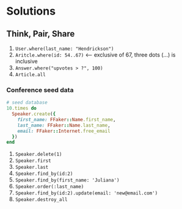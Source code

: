 # Solutions

## Think, Pair, Share

1. `User.where(last_name: "Hendrickson")`
2. `Aritcle.where(id: 54..67)` <-- exclusive of 67, three dots (...) is inclusive
3. `Answer.where("upvotes > ?", 100)`
4. `Article.all`


### Conference seed data

```ruby
# seed database
10.times do
  Speaker.create({
    first_name: FFaker::Name.first_name,
    last_name: FFaker::Name.last_name,
    email: FFaker::Internet.free_email
  })
end
```

1. `Speaker.delete(1)`
1. `Speaker.first`
1. `Speaker.last`
1. `Speaker.find_by(id:2)`
1. `Speaker.find_by(first_name: 'Juliana')`
1. `Speaker.order(:last_name)`
1. `Speaker.find_by(id:2).update(email: 'new@email.com')`
1. `Speaker.destroy_all`
